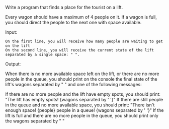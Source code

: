 Write a program that finds a place for the tourist on a lift. 

Every wagon should have a maximum of 4 people on it. If a wagon is full, you should direct the people to the next one with space available.

Input:

	On the first line, you will receive how many people are waiting to get on the lift
    On the second line, you will receive the current state of the lift separated by a single space: " ".

Output:

When there is no more available space left on the lift, or there are no more people in the queue, you should print on the console the final state of the lift's wagons separated by " " and one of the following messages:

If there are no more people and the lift have empty spots, you should print:
"The lift has empty spots!
{wagons separated by ' '}"
        If there are still people in the queue and no more available space, you should print:
"There isn't enough space! {people} people in a queue!
{wagons separated by ' '}"
      	If the lift is full and there are no more people in the queue, you should print only the wagons separated by " "
